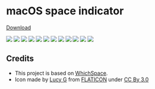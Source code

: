 # macOS space indicator

[Download](https://github.com/dshnkao/SpaceId/releases)

![](https://raw.githubusercontent.com/dshnkao/SpaceId/master/images/a.png)
![](https://raw.githubusercontent.com/dshnkao/SpaceId/master/images/b.png)
![](https://raw.githubusercontent.com/dshnkao/SpaceId/master/images/c.png)
![](https://raw.githubusercontent.com/dshnkao/SpaceId/master/images/d.png)
![](https://raw.githubusercontent.com/dshnkao/SpaceId/master/images/e.png)
![](https://raw.githubusercontent.com/dshnkao/SpaceId/master/images/f.png)
![](https://raw.githubusercontent.com/dshnkao/SpaceId/master/images/g.png)
![](https://raw.githubusercontent.com/dshnkao/SpaceId/master/images/h.png)
![](https://raw.githubusercontent.com/dshnkao/SpaceId/master/images/i.png)
![](https://raw.githubusercontent.com/dshnkao/SpaceId/master/images/j.png)
![](https://raw.githubusercontent.com/dshnkao/SpaceId/master/images/k.png)
![](https://raw.githubusercontent.com/dshnkao/SpaceId/master/images/l.png)

## Credits
* This project is based on [WhichSpace](https://github.com/gechr/WhichSpace/).
* Icon made by [Lucy G](http://bylucyg.com) from [FLATICON](http://www.flaticon.com) under [CC By 3.0](https://creativecommons.org/licenses/by/3.0/)
